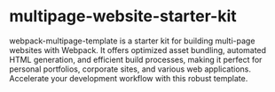 # multipage-website-starter-kit
webpack-multipage-template is a starter kit for building multi-page websites with Webpack. It offers optimized asset bundling, automated HTML generation, and efficient build processes, making it perfect for personal portfolios, corporate sites, and various web applications. Accelerate your development workflow with this robust template.
